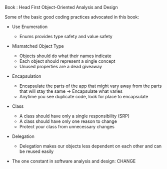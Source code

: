 Book : Head First Object-Oriented Analysis and Design

Some of the basic good coding practices advocated in this book:

* Use Enumeration
    * Enums provides type safety and value safety
    
* Mismatched Object Type
    * Objects should do what their names indicate
    * Each object should represent a single concept
    * Unused properties are a dead giveaway
    
* Encapsulation
    * Encapsulate the parts of the app that might vary away from the parts that will stay the same -> Encapsulate what varies
    * Anytime you see duplicate code, look for place to encapsulate
    
* Class
    * A class should have only a single responsibility (SRP)
    * A class should have only one reason to change
    * Protect your class from unnecessary changes
    
* Delegation
    * Delegation makes our objects less dependent on each other and can be reused easily

* The one constant in software analysis and design: CHANGE
